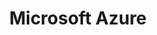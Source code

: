 ---
layout: "writing_by_category"
category: "Azure"
permalink: "/writing/category/azure/"
# header-img: "assets/owner/hero/archive-bg.jpg"
header-img: "assets/category/Azure/microsoft-azure-logo.png"
title: "Microsoft Azure"
---